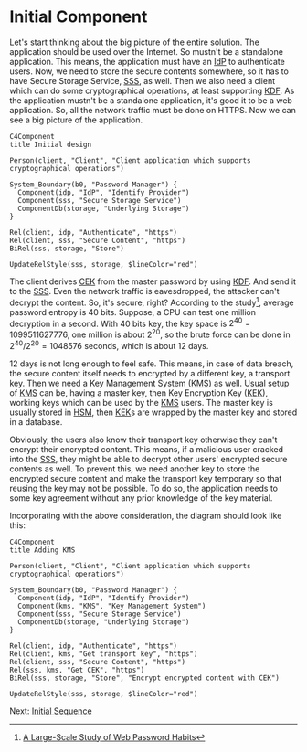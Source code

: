 Initial Component
=================

Let's start thinking about the big picture of the entire solution.
The application should be used over the Internet. So mustn't be a 
standalone application. This means, the application must have an
[IdP](./glossary.md#IdP) to authenticate users. Now, we need to 
store the secure contents somewhere, so it has to have Secure 
Storage Service, [SSS](./glossary.md#SSS), as well. Then we also
need a client which can do some cryptographical operations, at
least supporting [KDF](./glossary.md#KDF). As the application mustn't
be a standalone application, it's good it to be a web application.
So, all the network traffic must be done on HTTPS. Now we can see
a big picture of the application.

```mermaid
C4Component
title Initial design

Person(client, "Client", "Client application which supports cryptographical operations")

System_Boundary(b0, "Password Manager") {
  Component(idp, "IdP", "Identify Provider")
  Component(sss, "Secure Storage Service")
  ComponentDb(storage, "Underlying Storage")
}

Rel(client, idp, "Authenticate", "https")
Rel(client, sss, "Secure Content", "https")
BiRel(sss, storage, "Store")

UpdateRelStyle(sss, storage, $lineColor="red")
```

The client derives [CEK](./glossary.md#CEK) from the master password
by using [KDF](./glossary.md#KDF). And send it to the [SSS](./glossary.md#SSS).
Even the network traffic is eavesdropped, the attacker can't decrypt
the content. So, it's secure, right? According to the study[^1],
average password entropy is 40 bits. Suppose, a CPU can test one million
decryption in a second. With 40 bits key, the key space is 
$2^40 = 1099511627776$, one million is about $2^20$, so the brute force
can be done in $2^40/2^20=1048576$ seconds, which is about 12 days.

12 days is not long enough to feel safe. This means, in case of 
data breach, the secure content itself needs to encrypted by a different
key, a transport key. Then we need a Key Management System 
([KMS](./glossary.md#KMS)) as well. Usual setup of 
[KMS](./glossary.md#KMS) can be, having a master key, then Key 
Encryption Key ([KEK](./glossary.md#KEK)), working keys which can
be used by the [KMS](./glossary.md#KMS) users. The master key is 
usually stored in [HSM](./glossary.md#HSM), then 
[KEK](./glossary.md#KEK)s are wrapped by the master key and stored in
a database.

Obviously, the users also know their transport key otherwise they can't
encrypt their encrypted content. This means, if a malicious user cracked
into the [SSS](./glossary.md#SSS), they might be able to decrypt other
users' encrypted secure contents as well. To prevent this, we need
another key to store the encrypted secure content and make the transport
key temporary so that reusing the key may not be possible. To do so,
the application needs to some key agreement without any prior knowledge
of the key material. 

Incorporating with the above consideration, the diagram should look
like this:

```mermaid
C4Component
title Adding KMS

Person(client, "Client", "Client application which supports cryptographical operations")

System_Boundary(b0, "Password Manager") {
  Component(idp, "IdP", "Identify Provider")
  Component(kms, "KMS", "Key Management System")
  Component(sss, "Secure Storage Service")
  ComponentDb(storage, "Underlying Storage")
}

Rel(client, idp, "Authenticate", "https")
Rel(client, kms, "Get transport key", "https")
Rel(client, sss, "Secure Content", "https")
Rel(sss, kms, "Get CEK", "https")
BiRel(sss, storage, "Store", "Encrypt encrypted content with CEK")

UpdateRelStyle(sss, storage, $lineColor="red")
```

[^1]: [A Large-Scale Study of Web Password Habits](https://rist.tech.cornell.edu/6431papers/FlorencioHerley2007.pdf)

Next: [Initial Sequence](./InitialSequence.md)
